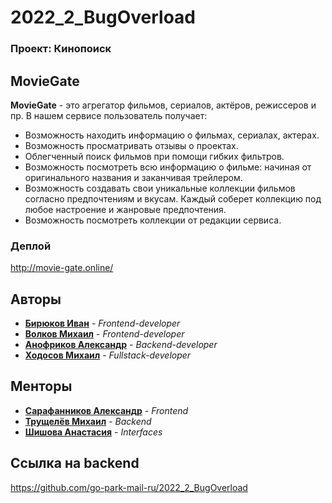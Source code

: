 # 2022_2_BugOverload
### Проект: Кинопоиск


## MovieGate
**MovieGate** - это агрегатор фильмов, сериалов, актёров, режиссеров и пр. В нашем сервисе пользователь получает:
* Возможность находить информацию о фильмах, сериалах, актерах.
* Возможность просматривать отзывы о проектах.
* Облегченный поиск фильмов при помощи гибких фильтров.
* Возможность посмотреть всю информацию о фильме: начиная от оригинального названия и заканчивая трейлером.
* Возможность создавать свои уникальные коллекции фильмов согласно  предпочтениям и вкусам. Каждый соберет коллекцию под любое настроение и жанровые предпочтения.
* Возможность посмотреть коллекции от редакции сервиса.


### Деплой

http://movie-gate.online/

## Авторы

* [**Бирюков Иван**](https://github.com/Ivan-Bir) - *Frontend-developer*
* [**Волков Михаил**](https://github.com/Mike5535)        -  *Frontend-developer*
* [**Анофриков Александр**](https://github.com/Andeo1812) - *Backend-developer*
* [**Ходосов Михаил**](https://github.com/lonkidely) - *Fullstack-developer*

## Менторы
* [**Сарафанников Александр**](https://github.com/Sarafa2n) - *Frontend*
* [**Трущелёв Михаил**](https://github.com/ThePsina) - *Backend*
* [**Шишова Анастасия**]() - *Interfaces*

## Ссылка на backend

https://github.com/go-park-mail-ru/2022_2_BugOverload
